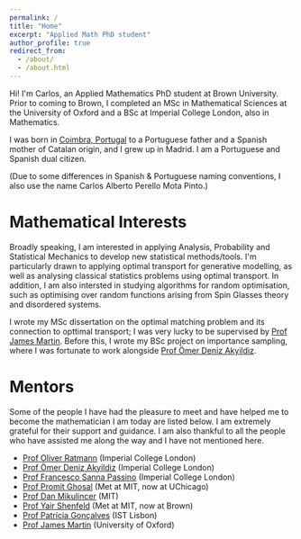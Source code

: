 ```yaml
---
permalink: /
title: "Home"
excerpt: "Applied Math PhD student"
author_profile: true
redirect_from: 
  - /about/
  - /about.html
---
```


Hi! I'm Carlos, an Applied Mathematics PhD student at Brown University. Prior to coming to Brown, I completed an MSc in Mathematical Sciences at the University of Oxford and a BSc at Imperial College London, also in Mathematics. 

I was born in [Coimbra, Portugal](https://en.wikipedia.org/wiki/Coimbra) to a Portuguese father and a Spanish mother of Catalan origin, and I grew up in Madrid. I am a Portuguese and Spanish dual citizen. 

(Due to some differences in Spanish & Portuguese naming conventions, I also use the name Carlos Alberto Perello Mota Pinto.)

Mathematical Interests
======
Broadly speaking, I am interested in applying Analysis, Probability and Statistical Mechanics to develop new statistical methods/tools. I'm particularly drawn to applying optimal transport for generative modelling, as well as analysing classical statistics problems using optimal transport. In addition, I am also intersted in studying algorithms for random optimisation, such as optimising over random functions arising from Spin Glasses theory and disordered systems.

I wrote my MSc dissertation on the optimal matching problem and its connection to opttimal transport; I was very lucky to be supervised by [Prof James Martin](https://www.stats.ox.ac.uk/~martin/). Before this, I wrote my BSc project on importance sampling, where I was fortunate to work alongside [Prof Ömer Deniz Akyildiz](https://akyildiz.me/).

Mentors
======
Some of the people I have had the pleasure to meet and have helped me to become the mathematician I am today are listed below. I am extremely grateful for their support and guidance. I am also thankful to all the people who have assisted me along the way and I have not mentioned here.

- [Prof Oliver Ratmann](https://www.imperial.ac.uk/people/o.ratmann) (Imperial College London)
- [Prof Ömer Deniz Akyildiz](https://akyildiz.me/) (Imperial College London)
- [Prof Francesco Sanna Passino](https://fraspass.github.io/) (Imperial College London)
- [Prof Promit Ghosal](https://www.promit-ghosal.com/) (Met at MIT, now at UChicago)
- [Prof Dan Mikulincer](https://www.wisdom.weizmann.ac.il/~danmi/) (MIT)
- [Prof Yair Shenfeld](https://www.yairshenfeld.com/) (Met at MIT, now at Brown)
- [Prof Patrícia Gonçalves](https://patriciamath.wixsite.com/patricia) (IST Lisbon)
- [Prof James Martin](https://www.stats.ox.ac.uk/~martin/) (University of Oxford)